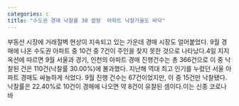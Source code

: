 ```yaml
---
categories: c
title: "수도권 경매 낙찰률 30 썰렁  아파트 낙찰가율도 바닥"
---
```

부동산 시장에 거래절벽 현상이 지속되고 있는 가운데 경매 시장도 얼어붙었다. 9월 경매에 나온 수도권 아파트 중 10건 중 7건이 주인을 찾지 못한 것으로 나타났다.4일 지지옥션에 따르면 9월 서울과 경기, 인천의 아파트 경매 진행건수는 총 366건으로 이 중 낙찰된 건은 110건(낙찰률 30.00%)에 불과했다. 지난해 역대 최고 인기를 누렸던 서울 아파트 경매도 싸늘하게 식었다. 9월 진행 건수는 67건이었지만, 이 중 15건만 낙찰됐다. 낙찰률은 22.40%로 10건이 경매에 나오면 약 8건이 유찰된 셈이다.이는 신종 코로나바